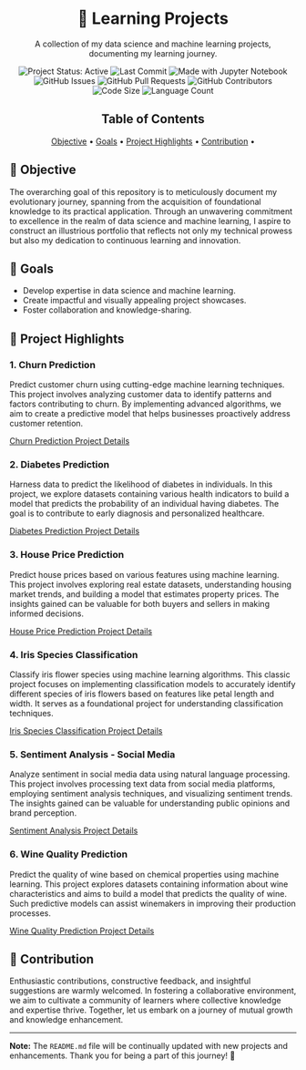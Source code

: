 <!-- Project Title -->
<h1 align="center">🚀 Learning Projects</h1>

<!-- Project Description -->
<p align="center">A collection of my data science and machine learning projects, documenting my learning journey.</p>

<!-- Badges -->
<p align="center">

  <!-- Project Status -->
  <img src="https://img.shields.io/badge/Status-Active-brightgreen.svg" alt="Project Status: Active">
  
  <!-- Last Commit -->
  <img src="https://img.shields.io/github/last-commit/InbaIniyan/learning-projects" alt="Last Commit">

  <!-- Made With -->
  <img src="https://img.shields.io/badge/Made%20With-Jupyter%20Notebook-orange.svg" alt="Made with Jupyter Notebook">

  <!-- Issues -->
  <img src="https://img.shields.io/github/issues/InbaIniyan/learning-projects" alt="GitHub Issues">

  <!-- Pull Requests -->
  <img src="https://img.shields.io/github/issues-pr/InbaIniyan/learning-projects" alt="GitHub Pull Requests">

  <!-- Contributors -->
  <img src="https://img.shields.io/github/contributors/InbaIniyan/learning-projects" alt="GitHub Contributors">

  <!-- Code Size -->
  <img src="https://img.shields.io/github/languages/code-size/InbaIniyan/learning-projects" alt="Code Size">

  <!-- Language Count -->
  <img src="https://img.shields.io/github/languages/count/InbaIniyan/learning-projects" alt="Language Count">
</p>

<!-- Table of Contents -->
<h2 align="center">Table of Contents</h2>

<p align="center">
  <a href="#-objective">Objective</a> •
  <a href="#-goals">Goals</a> •
  <a href="#-project-highlights">Project Highlights</a> •
  <a href="#-contribution">Contribution</a> •
</p>

<!-- Objective Section -->
## 🎯 Objective

The overarching goal of this repository is to meticulously document my evolutionary journey, spanning from the acquisition of foundational knowledge to its practical application. Through an unwavering commitment to excellence in the realm of data science and machine learning, I aspire to construct an illustrious portfolio that reflects not only my technical prowess but also my dedication to continuous learning and innovation.

<!-- Goals Section -->
## 🌟 Goals

- Develop expertise in data science and machine learning.
- Create impactful and visually appealing project showcases.
- Foster collaboration and knowledge-sharing.

<!-- Project Highlights Section -->
## 📂 Project Highlights

### 1. Churn Prediction
   Predict customer churn using cutting-edge machine learning techniques. This project involves analyzing customer data to identify patterns and factors contributing to churn. By implementing advanced algorithms, we aim to create a predictive model that helps businesses proactively address customer retention.

   [Churn Prediction Project Details](Churn%20Prediction/README.md)

### 2. Diabetes Prediction
   Harness data to predict the likelihood of diabetes in individuals. In this project, we explore datasets containing various health indicators to build a model that predicts the probability of an individual having diabetes. The goal is to contribute to early diagnosis and personalized healthcare.

   [Diabetes Prediction Project Details](Diabetes%20Prediction/README.md)

### 3. House Price Prediction
   Predict house prices based on various features using machine learning. This project involves exploring real estate datasets, understanding housing market trends, and building a model that estimates property prices. The insights gained can be valuable for both buyers and sellers in making informed decisions.

   [House Price Prediction Project Details](House%20Price%20Prediction/README.md)

### 4. Iris Species Classification
   Classify iris flower species using machine learning algorithms. This classic project focuses on implementing classification models to accurately identify different species of iris flowers based on features like petal length and width. It serves as a foundational project for understanding classification techniques.

   [Iris Species Classification Project Details](Iris%20Species%20Classification/README.md)

### 5. Sentiment Analysis - Social Media
   Analyze sentiment in social media data using natural language processing. This project involves processing text data from social media platforms, employing sentiment analysis techniques, and visualizing sentiment trends. The insights gained can be valuable for understanding public opinions and brand perception.

   [Sentiment Analysis Project Details](Sentiment%20Analysis%20-%20Social%20Media/README.md)

### 6. Wine Quality Prediction
   Predict the quality of wine based on chemical properties using machine learning. This project explores datasets containing information about wine characteristics and aims to build a model that predicts the quality of wine. Such predictive models can assist winemakers in improving their production processes.

   [Wine Quality Prediction Project Details](Wine%20Quality%20Prediction/README.md)


<!-- Contribution Section -->
## 🤝 Contribution

Enthusiastic contributions, constructive feedback, and insightful suggestions are warmly welcomed. In fostering a collaborative environment, we aim to cultivate a community of learners where collective knowledge and expertise thrive. Together, let us embark on a journey of mutual growth and knowledge enhancement.


---

**Note:** The `README.md` file will be continually updated with new projects and enhancements. Thank you for being a part of this journey! 🙌
